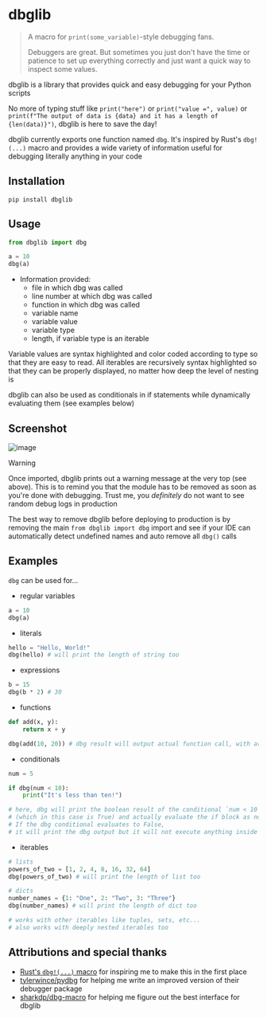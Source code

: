 # dbglib

> A macro for `print(some_variable)`-style debugging fans.
>
> Debuggers are great. But sometimes you just don't have the time or patience to set up everything correctly and just want a quick way to inspect some values.

dbglib is a library that provides quick and easy debugging for your Python scripts

No more of typing stuff like `print("here")` or `print("value =", value)` or `print(f"The output of data is {data} and it has a length of {len(data)}")`, dbglib is here to save the day!

dbglib currently exports one function named `dbg`. It's inspired by Rust's `dbg!(...)` macro and provides a wide variety of information useful for debugging literally anything in your code

## Installation

```text
pip install dbglib
```

## Usage

```py
from dbglib import dbg

a = 10
dbg(a)
```

- Information provided:
  - file in which dbg was called
  - line number at which dbg was called
  - function in which dbg was called
  - variable name
  - variable value
  - variable type
  - length, if variable type is an iterable

Variable values are syntax highlighted and color coded according to type so that they are easy to read. All iterables are recursively syntax highlighted so that they can be properly displayed, no matter how deep the level of nesting is

dbglib can also be used as conditionals in if statements while dynamically evaluating them (see examples below)

## Screenshot

![image](https://github.com/savioxavier/dbglib/assets/38729705/1bf3d752-608c-4fc7-b42f-ec7a48072c4f)

> [!WARNING]
> Once imported, dbglib prints out a warning message at the very top (see above). This is to remind you that the module has to be removed as soon as you're done with debugging. Trust me, you _definitely_ do not want to see random debug logs in production
>
> The best way to remove dbglib before deploying to production is by removing the main `from dbglib import dbg` import and see if your IDE can automatically detect undefined names and auto remove all `dbg()` calls

## Examples

`dbg` can be used for...

- regular variables

```py
a = 10
dbg(a)
```

- literals

```py
hello = "Hello, World!"
dbg(hello) # will print the length of string too
```

- expressions

```py
b = 15
dbg(b * 2) # 30
```

- functions

```py
def add(x, y):
    return x + y

dbg(add(10, 20)) # dbg result will output actual function call, with arguments used and result
```

- conditionals

```py
num = 5

if dbg(num < 10):
    print("It's less than ten!")

# here, dbg will print the boolean result of the conditional `num < 10` 
# (which in this case is True) and actually evaluate the if block as normal and print the statement above
# If the dbg conditional evaluates to False,
# it will print the dbg output but it will not execute anything inside the if block
```

- iterables

```py
# lists
powers_of_two = [1, 2, 4, 8, 16, 32, 64]
dbg(powers_of_two) # will print the length of list too

# dicts
number_names = {1: "One", 2: "Two", 3: "Three"}
dbg(number_names) # will print the length of dict too

# works with other iterables like tuples, sets, etc...
# also works with deeply nested iterables too
```

## Attributions and special thanks

- [Rust's `dbg!(...)` macro](https://doc.rust-lang.org/nightly/std/macro.dbg.html) for inspiring me to make this in the first place
- [tylerwince/pydbg](https://github.com/tylerwince/pydbg) for helping me write an improved version of their debugger package
- [sharkdp/dbg-macro](https://github.com/sharkdp/dbg-macro) for helping me figure out the best interface for dbglib

